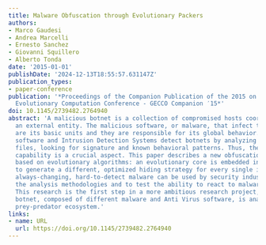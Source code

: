 ```yaml
---
title: Malware Obfuscation through Evolutionary Packers
authors:
- Marco Gaudesi
- Andrea Marcelli
- Ernesto Sanchez
- Giovanni Squillero
- Alberto Tonda
date: '2015-01-01'
publishDate: '2024-12-13T18:55:57.631147Z'
publication_types:
- paper-conference
publication: '*Proceedings of the Companion Publication of the 2015 on Genetic and
  Evolutionary Computation Conference - GECCO Companion ′15*'
doi: 10.1145/2739482.2764940
abstract: 'A malicious botnet is a collection of compromised hosts coordinated by
  an external entity. The malicious software, or malware, that infect the systems
  are its basic units and they are responsible for its global behavior. Anti Virus
  software and Intrusion Detection Systems detect botnets by analyzing network and
  files, looking for signature and known behavioral patterns. Thus, the malware hiding
  capability is a crucial aspect. This paper describes a new obfuscation mechanism
  based on evolutionary algorithms: an evolutionary core is embedded in the malware
  to generate a different, optimized hiding strategy for every single infection. Such
  always-changing, hard-to-detect malware can be used by security industries to stress
  the analysis methodologies and to test the ability to react to malware mutations.
  This research is the first step in a more ambitious research project, where a whole
  botnet, composed of different malware and Anti Virus software, is analyzed as a
  prey-predator ecosystem.'
links:
- name: URL
  url: https://doi.org/10.1145/2739482.2764940
---
```

